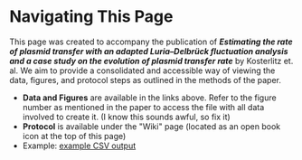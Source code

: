 # Navigating This Page 

This page was created to accompany the publication of **_Estimating the rate of plasmid transfer with an adapted Luria–Delbrück fluctuation analysis and a case study on the evolution of plasmid transfer rate_** by Kosterlitz et. al. We aim to provide a consolidated and accessible way of viewing the data, figures, and protocol steps as outlined in the methods of the paper. 
* **Data and Figures** are available in the links above. Refer to the figure number as mentioned in the paper to access the file with all data involved to create it. (I know this sounds awful, so fix it)
* **Protocol**  is available under the "Wiki" page (located as an open book icon at the top of this page)
* Example: [example CSV output]()  
